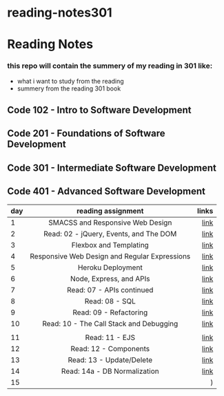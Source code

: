 # reading-notes301
# Reading Notes
### this repo will contain the summery of my reading in 301 like:
- what i want to study from the reading 
- summery from  the reading 301 book
## Code 102 - Intro to Software Development
## Code 201 - Foundations of Software Development
## Code 301 - Intermediate Software Development
## Code 401 - Advanced Software Development

| day    |      reading assignment     |  links  |
|----------|:-------------:| ------------:|
|  1 |   SMACSS and Responsive Web Design | [link](https://joudi12.github.io/reading-notes301/read-01) |
| 2  |  Read: 02 - jQuery, Events, and The DOM |   [link](https://joudi12.github.io/reading-notes301/read-02) |
| 3  |  Flexbox and Templating  |    [link](https://joudi12.github.io/reading-notes301/read-03)    |
| 4  |   Responsive Web Design and Regular Expressions     |  [link](https://joudi12.github.io/reading-notes301/read-04) |
|5   | Heroku Deployment|   [link](https://joudi12.github.io/reading-notes301/read-05)  |
| 6  |  Node, Express, and APIs | [link](https://joudi12.github.io/reading-notes301/read-06) |
| 7  |  Read: 07 - APIs continued |      [link](https://joudi12.github.io/reading-notes301/read-07)  |
| 8  | Read: 08 - SQL |    [link](https://joudi12.github.io/reading-notes301/read-08)    |
| 9  |  Read: 09 - Refactoring   |       [link](https://joudi12.github.io/reading-notes301/read-09)      |
|10  | Read: 10 - The Call Stack and Debugging |  [link](https://joudi12.github.io/reading-notes301/read-010) |
 |    |
| 11 |   Read: 11 - EJS |  [link](https://joudi12.github.io/reading-notes301/read-11)  |
| 12 |   Read: 12 - Components |   [link](https://joudi12.github.io/reading-notes301/read-12) |
| 13 | Read: 13 - Update/Delete |  [link](https://joudi12.github.io/reading-notes301/read-13) |
| 14 |      Read: 14a - DB Normalization    |  [link](https://joudi12.github.io/reading-notes301/read-14)|
|15  |  | ) | 
